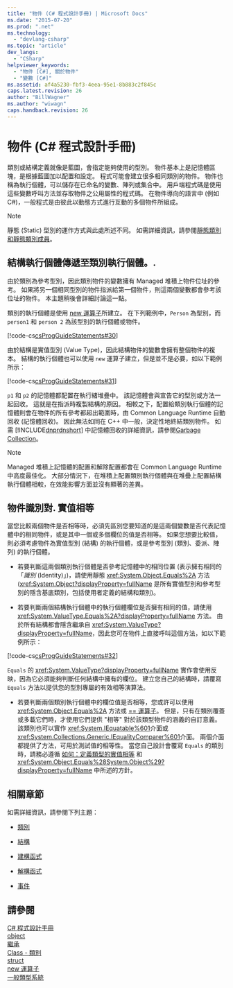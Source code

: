```yaml
---
title: "物件 (C# 程式設計手冊) | Microsoft Docs"
ms.date: "2015-07-20"
ms.prod: ".net"
ms.technology: 
  - "devlang-csharp"
ms.topic: "article"
dev_langs: 
  - "CSharp"
helpviewer_keywords: 
  - "物件 [C#], 關於物件"
  - "變數 [C#]"
ms.assetid: af4a5230-fbf3-4eea-95e1-8b883c2f845c
caps.latest.revision: 26
author: "BillWagner"
ms.author: "wiwagn"
caps.handback.revision: 26
---
```

# 物件 (C# 程式設計手冊)
類別或結構定義就像是藍圖，會指定能夠使用的型別。  物件基本上是記憶體區塊，是根據藍圖加以配置和設定。  程式可能會建立很多相同類別的物件。  物件也稱為執行個體，可以儲存在已命名的變數、陣列或集合中。  用戶端程式碼是使用這些變數呼叫方法並存取物件之公用屬性的程式碼。  在物件導向的語言中 \(例如 C\#\)，一般程式是由彼此以動態方式進行互動的多個物件所組成。  
  
> [!NOTE]
>  靜態 \(Static\) 型別的運作方式與此處所述不同。  如需詳細資訊，請參閱[靜態類別和靜態類別成員](../../../csharp/programming-guide/classes-and-structs/static-classes-and-static-class-members.md)。  
  
## 結構執行個體傳遞至類別執行個體。.  
 由於類別為參考型別，因此類別物件的變數擁有 Managed 堆積上物件位址的參考。  如果將另一個相同型別的物件指派給第一個物件，則這兩個變數都會參考該位址的物件。  本主題稍後會詳細討論這一點。  
  
 類別的執行個體是使用 [new 運算子](../../../csharp/language-reference/keywords/new-operator.md)所建立。  在下列範例中，`Person` 為型別，而 `person1` 和 `person 2` 為該型別的執行個體或物件。  
  
 [!code-cs[csProgGuideStatements#30](../../../csharp/programming-guide/classes-and-structs/codesnippet/csharp/objects_1.cs)]  
  
 由於結構是實值型別 \(Value Type\)，因此結構物件的變數會擁有整個物件的複本。  結構的執行個體也可以使用 `new` 運算子建立，但是並不是必要，如以下範例所示：  
  
 [!code-cs[csProgGuideStatements#31](../../../csharp/programming-guide/classes-and-structs/codesnippet/csharp/objects_2.cs)]  
  
 `p1` 和 `p2` 的記憶體都配置在執行緒堆疊中。  該記憶體會與宣告它的型別或方法一起回收。  這就是在指派時複製結構的原因。  相較之下，配置給類別執行個體的記憶體則會在物件的所有參考都超出範圍時，由 Common Language Runtime 自動回收 \(記憶體回收\)。  因此無法如同在 C\+\+ 中一般，決定性地終結類別物件。  如需 [!INCLUDE[dnprdnshort](../../../csharp/getting-started/includes/dnprdnshort-md.md)] 中記憶體回收的詳細資訊，請參閱[Garbage Collection](../Topic/Garbage%20Collection.md)。  
  
> [!NOTE]
>  Managed 堆積上記憶體的配置和解除配置都會在 Common Language Runtime 中高度最佳化。  大部分情況下，在堆積上配置類別執行個體與在堆疊上配置結構執行個體相較，在效能影響方面並沒有顯著的差異。  
  
## 物件識別對. 實值相等  
 當您比較兩個物件是否相等時，必須先區別您要知道的是這兩個變數是否代表記憶體中的相同物件，或是其中一個或多個欄位的值是否相等。  如果您想要比較值，則必須考慮物件為實值型別 \(結構\) 的執行個體，或是參考型別 \(類別、委派、陣列\) 的執行個體。  
  
-   若要判斷這兩個類別執行個體是否參考記憶體中的相同位置 \(表示擁有相同的「*識別* \(Identity\)」\)，請使用靜態 <xref:System.Object.Equals%2A> 方法  \(<xref:System.Object?displayProperty=fullName> 是所有實值型別和參考型別的隱含基底類別，包括使用者定義的結構和類別\)。  
  
-   若要判斷兩個結構執行個體中的執行個體欄位是否擁有相同的值，請使用 <xref:System.ValueType.Equals%2A?displayProperty=fullName> 方法。  由於所有結構都會隱含繼承自 <xref:System.ValueType?displayProperty=fullName>，因此您可在物件上直接呼叫這個方法，如以下範例所示：  
  
 [!code-cs[csProgGuideStatements#32](../../../csharp/programming-guide/classes-and-structs/codesnippet/csharp/objects_3.cs)]  
  
 `Equals` 的 <xref:System.ValueType?displayProperty=fullName> 實作會使用反映，因為它必須能夠判斷任何結構中擁有的欄位。  建立您自己的結構時，請覆寫 `Equals` 方法以提供您的型別專屬的有效相等演算法。  
  
-   若要判斷兩個類別執行個體中的欄位值是否相等，您或許可以使用 <xref:System.Object.Equals%2A> 方法或 [\=\= 運算子](../../../csharp/language-reference/operators/equality-comparison-operator.md)。  但是，只有在類別覆蓋或多載它們時，才使用它們提供 "相等" 對於該類型物件的涵義的自訂意義。  該類別也可以實作 <xref:System.IEquatable%601>介面或<xref:System.Collections.Generic.IEqualityComparer%601>介面。  兩個介面都提供了方法，可用於測試值的相等性。  當您自己設計會覆寫 `Equals` 的類別時，請務必遵循 [如何：定義類型的實值相等](../../../csharp/programming-guide/statements-expressions-operators/how-to-define-value-equality-for-a-type.md) 和 <xref:System.Object.Equals%28System.Object%29?displayProperty=fullName> 中所述的方針。  
  
## 相關章節  
 如需詳細資訊，請參閱下列主題：  
  
-   [類別](../../../csharp/programming-guide/classes-and-structs/classes.md)  
  
-   [結構](../../../csharp/programming-guide/classes-and-structs/structs.md)  
  
-   [建構函式](../../../csharp/programming-guide/classes-and-structs/constructors.md)  
  
-   [解構函式](../../../csharp/programming-guide/classes-and-structs/destructors.md)  
  
-   [事件](../../../csharp/programming-guide/events/index.md)  
  
## 請參閱  
 [C\# 程式設計手冊](../../../csharp/programming-guide/index.md)   
 [object](../../../csharp/language-reference/keywords/object.md)   
 [繼承](../../../csharp/programming-guide/classes-and-structs/inheritance.md)   
 [Class \- 類別](../../../csharp/language-reference/keywords/class.md)   
 [struct](../../../csharp/language-reference/keywords/struct.md)   
 [new 運算子](../../../csharp/language-reference/keywords/new-operator.md)   
 [一般類型系統](../../../standard/base-types/common-type-system.md)